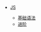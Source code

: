 * [JS](Language/)

  * [基础语法](Language/Markdown/MarkdownBasics)
  * [进阶](Language/Markdown/MarkdownBasics)
